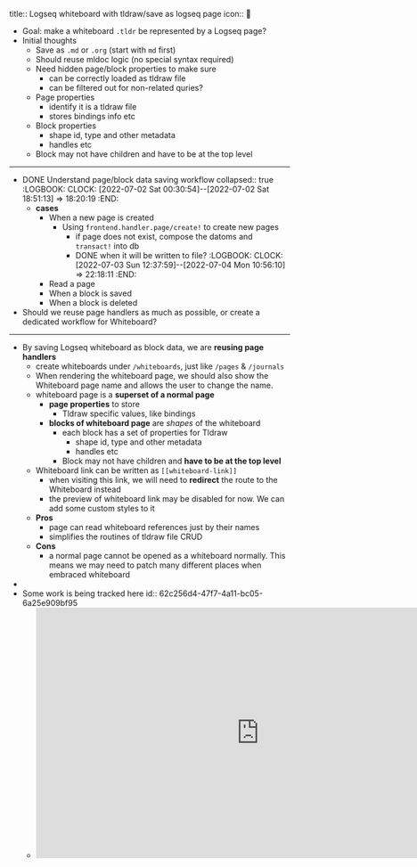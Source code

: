 title:: Logseq whiteboard with tldraw/save as logseq page
icon:: 🤨

- Goal: make a whiteboard `.tldr` be represented by a Logseq page?
- Initial thoughts
	- Save as `.md` or `.org` (start with `md` first)
	- Should reuse mldoc logic (no special syntax required)
	- Need hidden page/block properties to make sure
		- can be correctly loaded as tldraw file
		- can be filtered out for non-related quries?
	- Page properties
		- identify it is a tldraw file
		- stores bindings info etc
	- Block properties
		- shape id, type and other metadata
		- handles etc
	- Block may not have children and have to be at the top level
- ---
- DONE Understand page/block data saving workflow
  collapsed:: true
  :LOGBOOK:
  CLOCK: [2022-07-02 Sat 00:30:54]--[2022-07-02 Sat 18:51:13] =>  18:20:19
  :END:
	- **cases**
		- When a new page is created
			- Using `frontend.handler.page/create!` to create new pages
				- if page does not exist, compose the datoms and `transact!` into db
				- DONE when it will be written to file?
				  :LOGBOOK:
				  CLOCK: [2022-07-03 Sun 12:37:59]--[2022-07-04 Mon 10:56:10] =>  22:18:11
				  :END:
		- Read a page
		- When a block is saved
		- When a block is deleted
- Should we reuse page handlers as much as possible, or create a dedicated workflow for Whiteboard?
- ---
- By saving Logseq whiteboard as block data, we are **reusing page handlers**
	- create whiteboards under `/whiteboards`, just like `/pages` & `/journals`
	- When rendering the whiteboard page, we should also show the Whiteboard page name and allows the user to change the name.
	- whiteboard page is a **superset of a normal page**
		- **page properties** to store
			- Tldraw specific values, like bindings
		- **blocks of whiteboard page** are _shapes_ of the whiteboard
			- each block has a set of  properties for Tldraw
				- shape id, type and other metadata
				- handles etc
			- Block may not have children and **have to be at the top level**
	- Whiteboard link can be written as `[[whiteboard-link]]`
		- when visiting this link, we will need to **redirect** the route to the Whiteboard instead
		- the preview of whiteboard link may be disabled for now. We can add some custom styles to it
	- **Pros**
		- page can read whiteboard references just by their names
		- simplifies the routines of tldraw file CRUD
	- **Cons**
		- a normal page cannot be opened as a whiteboard normally. This means we may need to patch many different places when embraced whiteboard
-
- Some work is being tracked here
  id:: 62c256d4-47f7-4a11-bc05-6a25e909bf95
	- <iframe style="border:none" width="800" height="450" src="https://whimsical.com/embed/9sdt5j7MabK6DVrxgTZw25"></iframe>